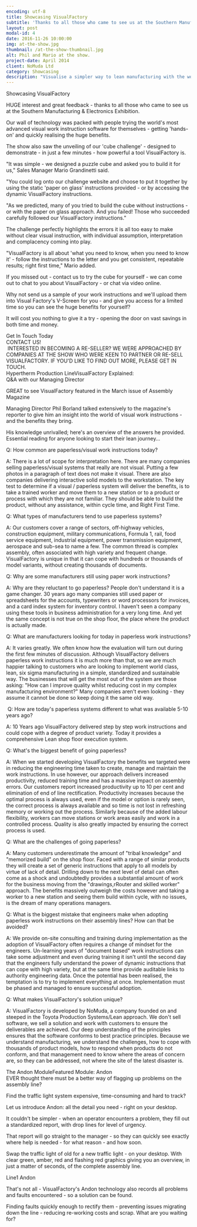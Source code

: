 ```yaml
---
encoding: utf-8
title: Showcasing VisualFactory
subtitle: 'Thanks to all those who came to see us at the Southern Manufacturing & Electronics Exhibition.'
layout: post
modal-id: 4
date: 2016-11-26 10:00:00
img: at-the-show.jpg
thumbnail: /at-the-show-thumbnail.jpg
alt: Phil and Mario at the show.
project-date: April 2014
client: NoMuda Ltd
category: Showcasing
description: "Visualise a simpler way to lean manufacturing with the world's most advanced visual work instruction software."
---
```



Showcasing VisualFactory

HUGE interest and great feedback - thanks to all those who came to see us at the Southern Manufacturing & Electronics Exhibition.

Our wall of technology was packed with people trying the world's most advanced visual work instruction software for themselves - getting 'hands-on' and quickly realising the huge benefits.

The show also saw the unveiling of our 'cube challenge' - designed to demonstrate - in just a few minutes - how powerful a tool VisualFactory is.

"It was simple - we designed a puzzle cube and asked you to build it for us," Sales Manager Mario Grandinetti said.

"You could log onto our challenge website and choose to put it together by using the static 'paper on glass' instructions provided - or by accessing the dynamic VisualFactory instructions.

"As we predicted, many of you tried to build the cube without instructions - or with the paper on glass approach. And you failed! Those who succeeded carefully followed our VisualFactory instructions."

The challenge perfectly highlights the errors it is all too easy to make without clear visual instruction, with individual assumption, interpretation and complacency coming into play.

"VisualFactory is all about 'what you need to know, when you need to know it' - follow the instructions to the letter and you get consistent, repeatable results; right first time," Mario added.

If you missed out - contact us to try the cube for yourself - we can come out to chat to you about VisualFactory - or chat via video online.

Why not send us a sample of your work instructions and we'll upload them into Visual Factory's V-Screen for you - and give you access for a limited time so you can see the huge benefits for yourself?

It will cost you nothing to give it a try - opening the door on vast savings in both time and money.

Get In Touch Today
<br>CONTACT US!
<br> INTERESTED IN BECOMING A RE-SELLER? WE WERE APPROACHED BY COMPANIES AT THE SHOW WHO WERE KEEN TO PARTNER OR RE-SELL VISUALFACTORY. IF YOU'D LIKE TO FIND OUT MORE, PLEASE GET IN TOUCH.
<br>Hypertherm Production LineVisualFactory Explained:
<br>Q&A with our Managing Director

GREAT to see VisualFactory featured in the March issue of Assembly Magazine

Managing Director Phil Borland talked extensively to the magazine's reporter to give him an insight into the world of visual work instructions - and the benefits they bring.

His knowledge unrivalled; here's an overview of the answers he provided. Essential reading for anyone looking to start their lean journey…

Q: How common are paperless/visual work instructions today?

A: There is a lot of scope for interpretation here. There are many companies selling paperless/visual systems that really are not visual. Putting a few photos in a paragraph of text does not make it visual. There are also companies delivering interactive solid models to the workstation. The key test to determine if a visual / paperless system will deliver the benefits, is to take a trained worker and move them to a new station or to a product or process with which they are not familiar. They should be able to build the product, without any assistance, within cycle time, and Right First Time.

Q: What types of manufacturers tend to use paperless systems?

A: Our customers cover a range of sectors, off-highway vehicles, construction equipment, military communications, Formula 1, rail, food service equipment, industrial equipment, power transmission equipment, aerospace and sub-sea to name a few. The common thread is complex assembly, often associated with high variety and frequent change. VisualFactory is unique in that it can cope with hundreds or thousands of model variants, without creating thousands of documents.

Q: Why are some manufacturers still using paper work instructions?

A: Why are they reluctant to go paperless? People don't understand it is a game changer. 30 years ago many companies still used paper or spreadsheets for the accounts, typewriters or word processors for invoices, and a card index system for inventory control. I haven't seen a company using these tools in business administration for a very long time. And yet the same concept is not true on the shop floor, the place where the product is actually made.

Q: What are manufacturers looking for today in paperless work instructions?

A: It varies greatly. We often know how the evaluation will turn out during the first few minutes of discussion. Although VisualFactory delivers paperless work instructions it is much more than that, so we are much happier talking to customers who are looking to implement world class, lean, six sigma manufacturing in a simple, standardized and sustainable way. The businesses that will get the most out of the system are those asking: "How can I improve quality whilst reducing cost in my complex manufacturing environment?" Many companies aren't even looking - they assume it cannot be done so keep doing it the same old way.

 Q: How are today's paperless systems different to what was available 5-10 years ago?

A: 10 Years ago VisualFactory delivered step by step work instructions and could cope with a degree of product variety. Today it provides a comprehensive Lean shop floor execution system.

Q: What's the biggest benefit of going paperless?

A: When we started developing VisualFactory the benefits we targeted were in reducing the engineering time taken to create, manage and maintain the work instructions. In use however, our approach delivers increased productivity, reduced training time and has a massive impact on assembly errors. Our customers report increased productivity up to 10 per cent and elimination of end of line rectification. Productivity increases because the optimal process is always used, even if the model or option is rarely seen, the correct process is always available and so time is not lost in refreshing memory or working out the process. Similarly because of the added labour flexibility, workers can move stations or work areas easily and work in a controlled process. Quality is also greatly impacted by ensuring the correct process is used.

Q: What are the challenges of going paperless?

A: Many customers underestimate the amount of "tribal knowledge" and "memorized build" on the shop floor. Faced with a range of similar products they will create a set of generic instructions that apply to all models by virtue of lack of detail. Drilling down to the next level of detail can often come as a shock and undoubtedly provides a substantial amount of work for the business moving from the "drawings,rRouter and skilled worker" approach. The benefits massively outweigh the costs however and taking a worker to a new station and seeing them build within cycle, with no issues, is the dream of many operations managers.

Q: What is the biggest mistake that engineers make when adopting paperless work instructions on their assembly lines? How can that be avoided?

A: We provide on-site consulting and training during implementation as the adoption of VisualFactory often requires a change of mindset for the engineers. Un-learning years of "document based" work instructions can take some adjustment and even during training it isn't until the second day that the engineers fully understand the power of dynamic instructions that can cope with high variety, but at the same time provide auditable links to authority engineering data. Once the potential has been realised, the temptation is to try to implement everything at once. Implementation must be phased and managed to ensure successful adoption.

Q: What makes VisualFactory's solution unique?

A: VisualFactory is developed by NoMuda, a company founded on and steeped in the Toyota Production Systems/Lean approach. We don't sell software, we sell a solution and work with customers to ensure the deliverables are achieved. Our deep understanding of the principles ensures that the software conforms to best practice principles. Because we understand manufacturing, we understand the challenges, how to cope with thousands of product models, how to respond when products do not conform, and that management need to know where the areas of concern are, so they can be addressed, not where the site of the latest disaster is.

The Andon ModuleFeatured Module: Andon
<br>EVER thought there must be a better way of flagging up problems on the assembly line?

Find the traffic light system expensive, time-consuming and hard to track?

Let us introduce Andon: all the detail you need - right on your desktop.

It couldn't be simpler - when an operator encounters a problem, they fill out a standardized report, with drop lines for level of urgency.

That report will go straight to the manager - so they can quickly see exactly where help is needed - for what reason - and how soon.

Swap the traffic light of old for a new traffic light - on your desktop. With clear green, amber, red and flashing red graphics giving you an overview, in just a matter of seconds, of the complete assembly line.

Line1 Andon

That's not all - VisualFactory's Andon technology also records all problems and faults encountered - so a solution can be found.

Finding faults quickly enough to rectify them - preventing issues migrating down the line - reducing re-working costs and scrap. What are you waiting for?